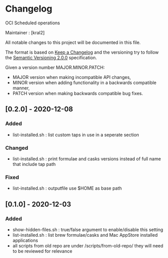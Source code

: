 # Changelog

OCI Scheduled operations

Maintainer : [kral2]

All notable changes to this project will be documented in this file.

The format is based on [Keep a Changelog](http://keepachangelog.com/en/1.0.0/) and the versioning try to follow the [Semantic Versioning 2.0.0](https://semver.org/) specification.

Given a version number MAJOR.MINOR.PATCH:

- MAJOR version when making incompatible API changes,
- MINOR version when adding functionality in a backwards compatible manner,
- PATCH version when making backwards compatible bug fixes.

## [0.2.0] - 2020-12-08

### Added

- list-installed.sh : list custom taps in use in a seperate section

### Changed

- list-installed.sh : print formulae and casks versions instead of full name that include tap path

### Fixed

- list-installed.sh : outputfile use $HOME as base path

## [0.1.0] - 2020-12-03

### Added

- show-hidden-files.sh : true/false argument to enable/disable this setting
- list-installed.sh : list brew formulae/casks and Mac AppStore installed applications
- all scripts from old repo are under /scripts/from-old-repo/ they will need to be reviewed for relevance
